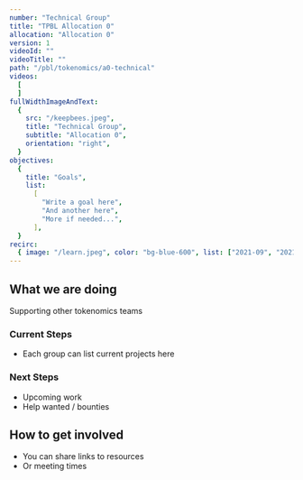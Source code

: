 ```yaml
---
number: "Technical Group"
title: "TPBL Allocation 0"
allocation: "Allocation 0"
version: 1
videoId: ""
videoTitle: ""
path: "/pbl/tokenomics/a0-technical"
videos:
  [
  ]
fullWidthImageAndText:
  {
    src: "/keepbees.jpeg",
    title: "Technical Group",
    subtitle: "Allocation 0",
    orientation: "right",
  }
objectives:
  {
    title: "Goals",
    list:
      [
        "Write a goal here",
        "And another here",
        "More if needed...",
      ],
  }
recirc:
  { image: "/learn.jpeg", color: "bg-blue-600", list: ["2021-09", "2021-10"] }
---
```


## What we are doing
Supporting other tokenomics teams

### Current Steps
- Each group can list current projects here

### Next Steps
- Upcoming work
- Help wanted / bounties

## How to get involved
- You can share links to resources
- Or meeting times
